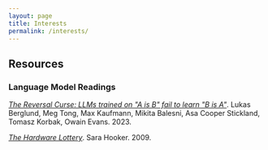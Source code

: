 ```yaml
---
layout: page
title: Interests
permalink: /interests/
---
```


## Resources

### Language Model Readings

[_The Reversal Curse: LLMs trained on "A is B" fail to learn "B is A"_](https://arxiv.org/abs/2309.12288). Lukas Berglund, Meg Tong, Max Kaufmann, Mikita Balesni, Asa Cooper Stickland, Tomasz Korbak, Owain Evans. 2023. <br>

[_The Hardware Lottery_](https://hardwarelottery.github.io/). Sara Hooker. 2009. <br>

